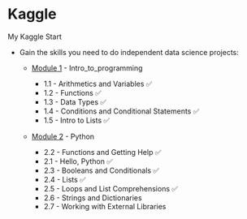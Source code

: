 # Kaggle
My Kaggle Start

- Gain the skills you need to do independent data science projects:
    - [Module 1](https://github.com/RuiFSP/Kaggle/tree/main/Intro_to_Programming) - Intro_to_programming 
      - 1.1 - Arithmetics and Variables ✅
      - 1.2 - Functions ✅
      - 1.3 - Data Types ✅
      - 1.4 - Conditions and Conditional Statements ✅
      - 1.5 - Intro to Lists ✅
        
  - [Module 2](https://github.com/RuiFSP/Kaggle/tree/main/Python) - Python 
    - 2.2 - Functions and Getting Help ✅
    - 2.1 - Hello, Python ✅
    - 2.3 - Booleans and Conditionals ✅
    - 2.4 - Lists ✅
    - 2.5 - Loops and List Comprehensions ✅
    - 2.6 - Strings and Dictionaries 
    - 2.7 - Working with External Libraries 